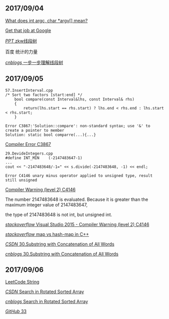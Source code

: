 ## 2017/09/04

[What does int argc, char *argv[] mean?](https://stackoverflow.com/questions/3024197/what-does-int-argc-char-argv-mean)

[Get that job at Google ](http://steve-yegge.blogspot.sg/2008/03/get-that-job-at-google.html)

[*PPT* zkw线段树](https://pan.baidu.com/s/1nuNClO9)

百度 统计的力量

[*cnblogs* 一步一步理解线段树](http://www.cnblogs.com/TenosDoIt/p/3453089.html#3773918)

## 2017/09/05

```
57.InsertInterval.cpp
/* Sort two factors [start:end] */
    bool compare(const Interval&lhs, const Interval& rhs)
    {
        return(lhs.start == rhs.start) ? lhs.end < rhs.end : lhs.start < rhs.start;
    }
    
Error C3867:'Solution::compare': non-standard syntax; use '&' to create a pointer to member
Solution: static bool comparre(...){...}
```
[Compiler Error C3867](https://msdn.microsoft.com/en-us/library/b0x1aatf.aspx)

```
29.DevideIntegers.cpp
#define INT_MIN    (-2147483647-1)
...
cout << "-2147483648/-1=" << s.divide(-2147483648, -1) << endl;

Error C4146	unary minus operator applied to unsigned type, result still unsigned	
```
[Compiler Warning (level 2) C4146](https://msdn.microsoft.com/en-us/library/4kh09110.aspx)

The number 2147483648 is evaluated. Because it is greater than the maximum integer value of 2147483647, 

the type of 2147483648 is not int, but unsigned int.

[*stackoverflow* Visual Studio 2015 - Compiler Warning (level 2) C4146](https://stackoverflow.com/questions/34944947/visual-studio-2015-compiler-warning-level-2-c4146)

[*stackoverflow* map vs hash-map in C++](https://stackoverflow.com/questions/2189189/map-vs-hash-map-in-c)

[*CSDN* 30.Substring with Concatenation of All Words](http://blog.csdn.net/linhuanmars/article/details/20342851)

[*cnblogs* 30.Substring with Concatenation of All Words](http://www.cnblogs.com/TenosDoIt/p/3807055.html)

## 2017/09/06

[LeetCode String](https://leetcode.com/tag/string/)

[*CSDN* Search in Rotated Sorted Array](http://blog.csdn.net/linhuanmars/article/details/20525681)

[*cnblogs* Search in Rotated Sorted Array](http://www.cnblogs.com/grandyang/p/4325648.html)

[*GitHub* 33](https://github.com/pezy/LeetCode/tree/master/058.%20Search%20in%20Rotated%20Sorted%20Array)








